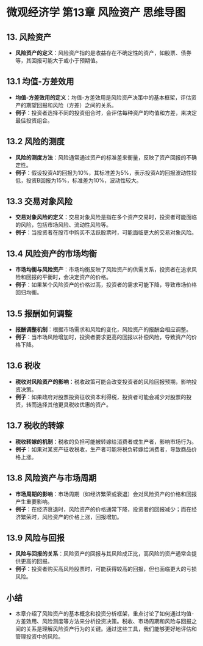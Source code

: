 # 微观经济学 第13章 风险资产 思维导图

## 13. 风险资产
  - **风险资产的定义**：风险资产指的是收益存在不确定性的资产，如股票、债券等，其回报可能大于或小于预期值。

## 13.1 均值-方差效用
  - **均值-方差效用的定义**：均值-方差效用是风险资产决策中的基本框架，评估资产的期望回报和风险（方差）之间的关系。
  - **例子**：投资者选择不同的投资组合时，会评估每种资产的均值和方差，来决定最佳投资组合。

## 13.2 风险的测度
  - **风险的测度方法**：风险通常通过资产的标准差来衡量，反映了资产回报的不确定性。
  - **例子**：假设投资A的回报为10%，其标准差为5%，表示投资A的回报波动性较低，投资B回报为15%，标准差为10%，波动性较大。

## 13.3 交易对象风险
  - **交易对象风险的定义**：交易对象风险是指在多个资产交易时，投资者可能面临的风险，包括市场风险、流动性风险等。
  - **例子**：当投资者在股市中购买不活跃股票时，可能面临更大的交易对象风险。

## 13.4 风险资产的市场均衡
  - **市场均衡与风险资产**：市场均衡反映了风险资产的供需关系，投资者在追求风险和回报的平衡时，会决定资产的价格。
  - **例子**：如果某个风险资产的价格过高，投资者的需求可能下降，导致市场价格回归均衡。

## 13.5 报酬如何调整
  - **报酬调整机制**：根据市场需求和风险的变化，风险资产的报酬会相应调整。
  - **例子**：当市场风险增加时，投资者要求更高的回报以补偿风险，导致资产的价格下降。

## 13.6 税收
  - **税收对风险资产的影响**：税收政策可能会改变投资者的风险回报预期，影响投资决策。
  - **例子**：如果政府对股票投资征收资本利得税，投资者可能会减少对股票的投资，转而选择其他更具税收优惠的资产。

## 13.7 税收的转嫁
  - **税收转嫁的机制**：税收的负担可能被转嫁给消费者或生产者，影响市场行为。
  - **例子**：如果对某资产征收税收，生产者可能将税负转嫁给消费者，导致商品价格上涨。

## 13.8 风险资产与市场周期
  - **市场周期的影响**：市场周期（如经济繁荣或衰退）会对风险资产的价格和回报产生重要影响。
  - **例子**：在经济衰退时，风险资产的价格通常下降，投资者的回报减少；而在经济繁荣时，风险资产的价格上涨，回报增加。

## 13.9 风险与回报
  - **风险与回报的关系**：风险资产的回报与其风险成正比，高风险的资产通常会提供更高的回报。
  - **例子**：投资者购买高风险股票时，可能获得较高的回报，但也面临更大的亏损风险。

## 小结
  - 本章介绍了风险资产的基本概念和投资分析框架，重点讨论了如何通过均值-方差效用、风险测度等方法来分析投资决策。税收、市场周期和风险与回报之间的关系是理解风险资产行为的关键。通过这些工具，我们能够更好地评估和管理投资中的风险。
